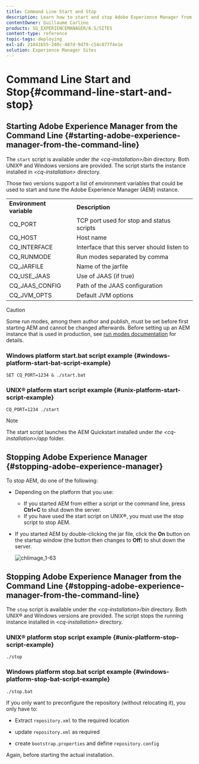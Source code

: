 ```yaml
---
title: Command Line Start and Stop
description: Learn how to start and stop Adobe Experience Manager from the command line.
contentOwner: Guillaume Carlino
products: SG_EXPERIENCEMANAGER/6.5/SITES
content-type: reference
topic-tags: deploying
exl-id: 21041b55-240c-487d-9d79-c54c877f4e1e
solution: Experience Manager Sites
---
```

# Command Line Start and Stop{#command-line-start-and-stop}

## Starting Adobe Experience Manager from the Command Line {#starting-adobe-experience-manager-from-the-command-line}

The `start` script is available under *the &lt;cq-installation&gt;/bin* directory. Both UNIX&reg; and Windows versions are provided. The script starts the instance installed in *&lt;cq-installation&gt;* directory.

Those two versions support a list of environment variables that could be used to start and tune the Adobe Experience Manager (AEM) instance.

<table>
 <tbody>
  <tr>
   <td><strong>Environment variable </strong></td>
   <td><strong>Description </strong></td>
  </tr>
  <tr>
   <td>CQ_PORT</td>
   <td>TCP port used for stop and status scripts<br /> </td>
  </tr>
  <tr>
   <td>CQ_HOST</td>
   <td>Host name<br /> </td>
  </tr>
  <tr>
   <td>CQ_INTERFACE</td>
   <td>Interface that this server should listen to<br /> </td>
  </tr>
  <tr>
   <td>CQ_RUNMODE</td>
   <td>Run modes separated by comma<br /> </td>
  </tr>
  <tr>
   <td>CQ_JARFILE</td>
   <td>Name of the jarfile<br /> </td>
  </tr>
  <tr>
   <td>CQ_USE_JAAS</td>
   <td>Use of JAAS (if true)<br /> </td>
  </tr>
  <tr>
   <td>CQ_JAAS_CONFIG</td>
   <td>Path of the JAAS configuration<br /> </td>
  </tr>
  <tr>
   <td>CQ_JVM_OPTS</td>
   <td>Default JVM options<br /> </td>
  </tr>
 </tbody>
</table>

>[!CAUTION]
>
>Some run modes, among them author and publish, must be set before first starting AEM and cannot be changed afterwards. Before setting up an AEM instance that is used in production, see [run modes documentation](/help/sites-deploying/configure-runmodes.md) for details.

### Windows platform start.bat script example {#windows-platform-start-bat-script-example}

```shell
SET CQ_PORT=1234 & ./start.bat
```

### UNIX&reg; platform start script example {#unix-platform-start-script-example}

```shell
CQ_PORT=1234 ./start
```

>[!NOTE]
>
>The start script launches the AEM Quickstart installed under *the &lt;cq-installation&gt;/app* folder.

## Stopping Adobe Experience Manager {#stopping-adobe-experience-manager}

To stop AEM, do one of the following:

* Depending on the platform that you use:

    * If you started AEM from either a script or the command line, press **Ctrl+C** to shut down the server.
    * If you have used the start script on UNIX&reg;, you must use the stop script to stop AEM.

* If you started AEM by double-clicking the jar file, click the **On** button on the startup window (the button then changes to **Off**) to shut down the server.

  ![chlimage_1-63](assets/chlimage_1-63.png)

## Stopping Adobe Experience Manager from the Command Line {#stopping-adobe-experience-manager-from-the-command-line}

The `stop` script is available under *the &lt;cq-installation&gt;/bin* directory. Both UNIX&reg; and Windows versions are provided. The script stops the running instance installed in *&lt;cq-installation&gt;* directory.

### UNIX&reg; platform stop script example {#unix-platform-stop-script-example}

```shell
./stop
```

### Windows platform stop.bat script example {#windows-platform-stop-bat-script-example}

```shell
./stop.bat
```

If you only want to preconfigure the repository (without relocating it), you only have to:

* Extract `repository.xml` to the required location

* update `repository.xml` as required

* create `bootstrap.properties` and define `repository.config`

Again, before starting the actual installation.
